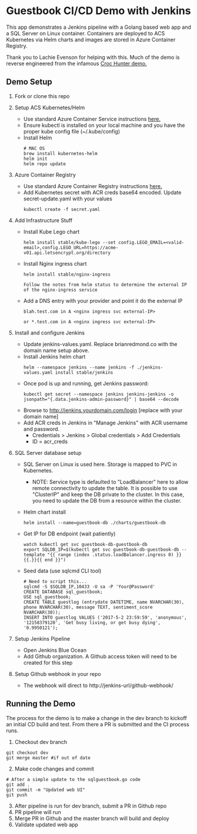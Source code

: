 # Guestbook CI/CD Demo with Jenkins
This app demonstrates a Jenkins pipeline with a Golang based web app and a SQL Server on Linux container. Containers are deployed to ACS Kubernetes via Helm charts and images are stored in Azure Container Registry.

Thank you to Lachie Evenson for helping with this. Much of the demo is reverse engineered from the infamous [Croc Hunter demo.](https://github.com/lachie83/croc-hunter)

## Demo Setup

1. Fork or clone this repo

2. Setup ACS Kubernetes/Helm

    * Use standard Azure Container Service instructions [here.](https://docs.microsoft.com/en-us/azure/container-service/kubernetes/container-service-kubernetes-walkthrough)  
    * Ensure kubectl is installed on your local machine and you have the proper kube config file (~/.kube/config)
    * Install Helm 
        ```
        # MAC OS
        brew install kubernetes-helm 
        helm init
        helm repo update
        ```

3. Azure Container Registry

    * Use standard Azure Container Registry instructions [here.](https://docs.microsoft.com/en-us/azure/container-service/kubernetes/container-service-tutorial-kubernetes-prepare-acr) 
    * Add Kubernetes secret with ACR creds base64 encoded. Update secret-update.yaml with your values
        ```
        kubectl create -f secret.yaml
        ```
4. Add Infrastructure Stuff
    * Install Kube Lego chart
        ```
        helm install stable/kube-lego --set config.LEGO_EMAIL=<valid-email>,config.LEGO_URL=https://acme-v01.api.letsencrypt.org/directory
        ```
    * Install Nginx ingress chart
        ```
        helm install stable/nginx-ingress

        Follow the notes from helm status to determine the external IP of the nginx-ingress service
        ```
    * Add a DNS entry with your provider and point it do the external IP
        ```
        blah.test.com in A <nginx ingress svc external-IP>

        or *.test.com in A <nginx ingress svc external-IP>
        ```

5. Install and configure Jenkins

    * Update jenkins-values.yaml. Replace brianredmond.co with the domain name setup above.
    * Install Jenkins helm chart
        ```
        helm --namespace jenkins --name jenkins -f ./jenkins-values.yaml install stable/jenkins
        ```
    * Once pod is up and running, get Jenkins password:
        ```
        kubectl get secret --namespace jenkins jenkins-jenkins -o jsonpath="{.data.jenkins-admin-password}" | base64 --decode
        ```
    * Browse to http://jenkins.yourdomain.com/login [replace with your domain name]
    * Add ACR creds in Jenkins in "Manage Jenkins" with ACR username and password. 
        - Credentials > Jenkins > Global credentials > Add Credentials
        - ID = acr_creds

6. SQL Server database setup

    * SQL Server on Linux is used here. Storage is mapped to PVC in Kubernetes.
        * NOTE: Service type is defaulted to "LoadBalancer" here to allow remote connectivity to update the table. It is possible to use "ClusterIP" and keep the DB private to the cluster. In this case, you need to update the DB from a resource within the cluster.
    * Helm chart install
        ```
        helm install --name=guestbook-db ./charts/guestbook-db
        ```

    * Get IP for DB endpoint (wait patiently)
        ```
        watch kubectl get svc guestbook-db-guestbook-db
        export SQLDB_IP=$(kubectl get svc guestbook-db-guestbook-db --template "{{ range (index .status.loadBalancer.ingress 0) }}{{.}}{{ end }}")
        ```

    * Seed data (use sqlcmd CLI tool)
        ```
        # Need to script this...
        sqlcmd -S $SQLDB_IP,10433 -U sa -P 'Your@Password'
        CREATE DATABASE sql_guestbook;
        USE sql_guestbook;
        CREATE TABLE guestlog (entrydate DATETIME, name NVARCHAR(30), phone NVARCHAR(30), message TEXT, sentiment_score NVARCHAR(30));
        INSERT INTO guestlog VALUES ('2017-5-2 23:59:59', 'anonymous', '12158379120', 'Get busy living, or get busy dying', '0.9950121');
        ```

7. Setup Jenkins Pipeline

    * Open Jenkins Blue Ocean
    * Add Github organization. A Github access token will need to be created for this step

8. Setup Github webhook in your repo

    * The webhook will direct to http://jenkins-url/github-webhook/ 

## Running the Demo

The process for the demo is to make a change in the dev branch to kickoff an initial CD build and test. From there a PR is submitted and the CI process runs.

1. Checkout dev branch
```
git checkout dev
git merge master #if out of date
```
2. Make code changes and commit
```
# After a simple update to the sqlguestbook.go code
git add .
git commit -m "Updated web UI"
git push
```
3. After pipeline is run for dev branch, submit a PR in Github repo
4. PR pipeline will run
5. Merge PR in Github and the master branch will build and deploy
6. Validate updated web app